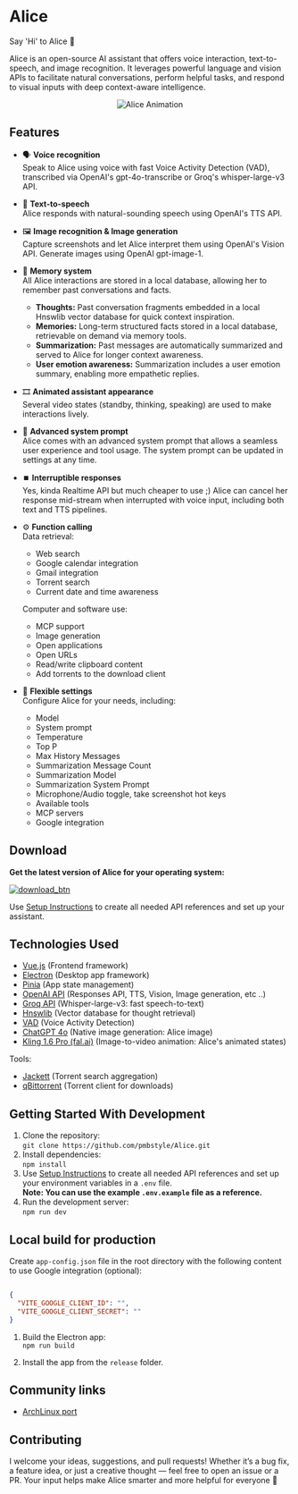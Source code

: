 # Alice

Say 'Hi' to Alice 👋

Alice is an open-source AI assistant that offers voice interaction, text-to-speech, and image recognition. It leverages powerful language and vision APIs to facilitate natural conversations, perform helpful tasks, and respond to visual inputs with deep context-aware intelligence.

<p align="center">
  <img src="https://github.com/pmbstyle/Alice/blob/main/animation.gif?raw=true" alt="Alice Animation">
</p>

## Features

- 🗣️ **Voice recognition**  
  Speak to Alice using voice with fast Voice Activity Detection (VAD), transcribed via OpenAI's gpt-4o-transcribe or Groq's whisper-large-v3 API.

- 💬 **Text-to-speech**  
  Alice responds with natural-sounding speech using OpenAI's TTS API.

- 🖼️ **Image recognition & Image generation**  
  Capture screenshots and let Alice interpret them using OpenAI's Vision API. Generate images using OpenAI gpt-image-1.

- 📝 **Memory system**  
  All Alice interactions are stored in a local database, allowing her to remember past conversations and facts.  
  - **Thoughts:** Past conversation fragments embedded in a local Hnswlib vector database for quick context inspiration.  
  - **Memories:** Long-term structured facts stored in a local database, retrievable on demand via memory tools.  
  - **Summarization:** Past messages are automatically summarized and served to Alice for longer context awareness.
  - **User emotion awareness:** Summarization includes a user emotion summary, enabling more empathetic replies.

- 🎞️ **Animated assistant appearance**  
  Several video states (standby, thinking, speaking) are used to make interactions lively.

- 🪪 **Advanced system prompt**  
  Alice comes with an advanced system prompt that allows a seamless user experience and tool usage. The system prompt can be updated in settings at any time.

- ⏹️ **Interruptible responses**  
  Yes, kinda Realtime API but much cheaper to use ;) Alice can cancel her response mid-stream when interrupted with voice input, including both text and TTS pipelines.

- ⚙️ **Function calling**  
  Data retrieval:  
  - Web search  
  - Google calendar integration  
  - Gmail integration  
  - Torrent search  
  - Current date and time awareness  

  Computer and software use:  
  - MCP support  
  - Image generation  
  - Open applications  
  - Open URLs  
  - Read/write clipboard content  
  - Add torrents to the download client

- 📃 **Flexible settings**  
  Configure Alice for your needs, including:  
  - Model  
  - System prompt  
  - Temperature  
  - Top P  
  - Max History Messages  
  - Summarization Message Count  
  - Summarization Model  
  - Summarization System Prompt  
  - Microphone/Audio toggle, take screenshot hot keys  
  - Available tools  
  - MCP servers  
  - Google integration

## Download

**Get the latest version of Alice for your operating system:**

[![download_btn](https://github.com/user-attachments/assets/3790ee40-2bb5-4d5c-abb8-ed9f8d37a228)](https://github.com/pmbstyle/Alice/releases/latest)

Use [Setup Instructions](https://github.com/pmbstyle/Alice/blob/main/docs/setupInstructions.md) to create all needed API references and set up your assistant.

## Technologies Used

- [Vue.js](https://vuejs.org/) (Frontend framework)
- [Electron](https://www.electronjs.org/) (Desktop app framework)
- [Pinia](https://pinia.vuejs.org/) (App state management)
- [OpenAI API](https://platform.openai.com/docs/api-reference/introduction) (Responses API, TTS, Vision, Image generation, etc ..)
- [Groq API](https://console.groq.com/) (Whisper-large-v3: fast speech-to-text)
- [Hnswlib](https://github.com/nmslib/hnswlib) (Vector database for thought retrieval)
- [VAD](https://github.com/ricky0123/vad) (Voice Activity Detection)
- [ChatGPT 4o](https://chat.openai.com) (Native image generation: Alice image)
- [Kling 1.6 Pro (fal.ai)](https://fal.ai/) (Image-to-video animation: Alice's animated states)

Tools:

- [Jackett](https://github.com/Jackett/Jackett) (Torrent search aggregation)
- [qBittorrent](https://www.qbittorrent.org/) (Torrent client for downloads)

## Getting Started With Development

1. Clone the repository:  
   `git clone https://github.com/pmbstyle/Alice.git`
2. Install dependencies:  
   `npm install`
3. Use [Setup Instructions](https://github.com/pmbstyle/Alice/blob/main/docs/setupInstructions.md) to create all needed API references and set up your environment variables in a `.env` file.  
   **Note: You can use the example `.env.example` file as a reference.**
4. Run the development server:  
   `npm run dev`

## Local build for production

Create `app-config.json` file in the root directory with the following content to use Google integration (optional):

```json

{
  "VITE_GOOGLE_CLIENT_ID": "",
  "VITE_GOOGLE_CLIENT_SECRET": ""
}

```

1. Build the Electron app:  
   `npm run build`

2. Install the app from the `release` folder.


## Community links
- [ArchLinux port](https://aur.archlinux.org/packages/alice-ai-app-bin)

## Contributing
I welcome your ideas, suggestions, and pull requests!
Whether it’s a bug fix, a feature idea, or just a creative thought — feel free to open an issue or a PR.
Your input helps make Alice smarter and more helpful for everyone 💚
